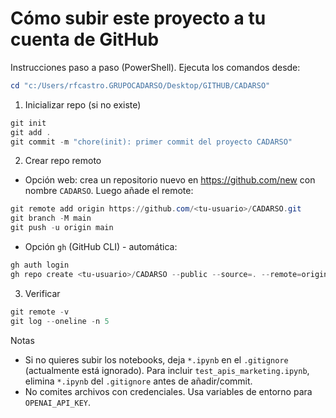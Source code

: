# Cómo subir este proyecto a tu cuenta de GitHub

Instrucciones paso a paso (PowerShell). Ejecuta los comandos desde:

```powershell
cd "c:/Users/rfcastro.GRUPOCADARSO/Desktop/GITHUB/CADARSO"
```

1) Inicializar repo (si no existe)

```powershell
git init
git add .
git commit -m "chore(init): primer commit del proyecto CADARSO"
```

2) Crear repo remoto

- Opción web: crea un repositorio nuevo en https://github.com/new con nombre `CADARSO`. Luego añade el remote:

```powershell
git remote add origin https://github.com/<tu-usuario>/CADARSO.git
git branch -M main
git push -u origin main
```

- Opción `gh` (GitHub CLI) - automática:

```powershell
gh auth login
gh repo create <tu-usuario>/CADARSO --public --source=. --remote=origin --push
```

3) Verificar

```powershell
git remote -v
git log --oneline -n 5
```

Notas
- Si no quieres subir los notebooks, deja `*.ipynb` en el `.gitignore` (actualmente está ignorado). Para incluir `test_apis_marketing.ipynb`, elimina `*.ipynb` del `.gitignore` antes de añadir/commit.
- No comites archivos con credenciales. Usa variables de entorno para `OPENAI_API_KEY`.
